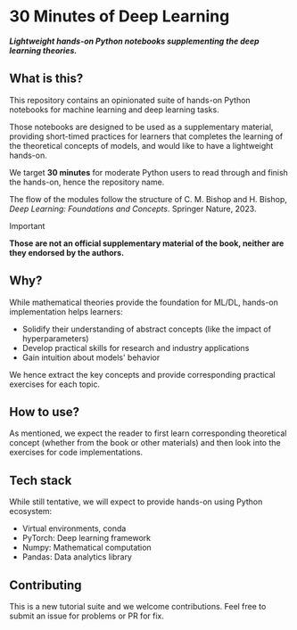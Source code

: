 # 30 Minutes of Deep Learning

_**Lightweight hands-on Python notebooks supplementing the deep learning theories.**_

## What is this?

This repository contains an opinionated suite of hands-on Python notebooks for machine learning and deep learning tasks.

Those notebooks are designed to be used as a supplementary material, providing short-timed practices for learners that completes the learning of the theoretical concepts of models, and would like to have a lightweight hands-on.

We target **30 minutes** for moderate Python users to read through and finish the hands-on, hence the repository name.

The flow of the modules follow the structure of C. M. Bishop and H. Bishop, _Deep Learning: Foundations and Concepts_. Springer Nature, 2023.

> [!IMPORTANT]
> **Those are not an official supplementary material of the book, neither are they endorsed by the authors.**

## Why?

While mathematical theories provide the foundation for ML/DL, hands-on implementation helps learners:

- Solidify their understanding of abstract concepts (like the impact of hyperparameters)
- Develop practical skills for research and industry applications
- Gain intuition about models' behavior

We hence extract the key concepts and provide corresponding practical exercises for each topic.

## How to use?

As mentioned, we expect the reader to first learn corresponding theoretical concept
(whether from the book or other materials)
and then look into the exercises for code implementations.

## Tech stack

While still tentative, we will expect to provide hands-on using Python ecosystem:

- Virtual environments, conda
- PyTorch: Deep learning framework
- Numpy: Mathematical computation
- Pandas: Data analytics library

## Contributing

This is a new tutorial suite and we welcome contributions.
Feel free to submit an issue for problems or PR for fix.
